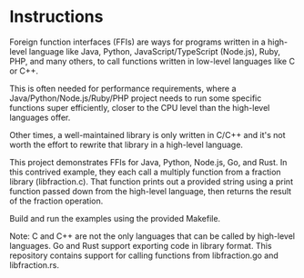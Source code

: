 # Instructions

Foreign function interfaces (FFIs) are ways for programs written in a high-level language like Java, Python, JavaScript/TypeScript (Node.js), Ruby, PHP, and many others, to call functions written in low-level languages like C or C++.

This is often needed for performance requirements, where a Java/Python/Node.js/Ruby/PHP project needs to run some specific functions super efficiently, closer to the CPU level than the high-level languages offer.

Other times, a well-maintained library is only written in C/C++ and it's not worth the effort to rewrite that library in a high-level language.

This project demonstrates FFIs for Java, Python, Node.js, Go, and Rust. In this contrived example, they each call a multiply function from a fraction library (libfraction.c). That function prints out a provided string using a print function passed down from the high-level language, then returns the result of the fraction operation.

Build and run the examples using the provided Makefile.

Note: C and C++ are not the only languages that can be called by high-level languages. Go and Rust support exporting code in library format. This repository contains support for calling functions from libfraction.go and libfraction.rs.
